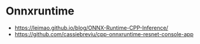 # Onnxruntime

- https://leimao.github.io/blog/ONNX-Runtime-CPP-Inference/
- https://github.com/cassiebreviu/cpp-onnxruntime-resnet-console-app
